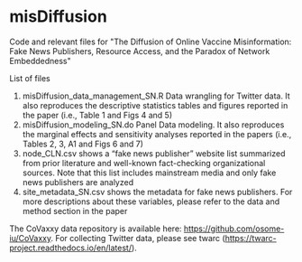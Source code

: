 # misDiffusion

Code and relevant files for "The Diffusion of Online Vaccine Misinformation: Fake News Publishers, Resource Access, and the Paradox of Network Embeddedness"

List of files

1. misDiffusion_data_management_SN.R Data wrangling for Twitter data. It also reproduces the descriptive statistics tables and figures reported in the paper (i.e., Table 1 and Figs 4 and 5)
2. misDiffusion_modeling_SN.do Panel Data modeling. It also reproduces the marginal effects and sensitivity analyses reported in the papers (i.e., Tables 2, 3, A1 and Figs 6 and 7)
3. node_CLN.csv shows a “fake news publisher” website list summarized from prior literature and well-known fact-checking organizational sources. Note that this list includes mainstream media and only fake news publishers are analyzed
4. site_metadata_SN.csv shows the metadata for fake news publishers. For more descriptions about these variables, please refer to the data and method section in the paper

The CoVaxxy data repository is available here: https://github.com/osome-iu/CoVaxxy. For collecting Twitter data, please see twarc (https://twarc-project.readthedocs.io/en/latest/).
